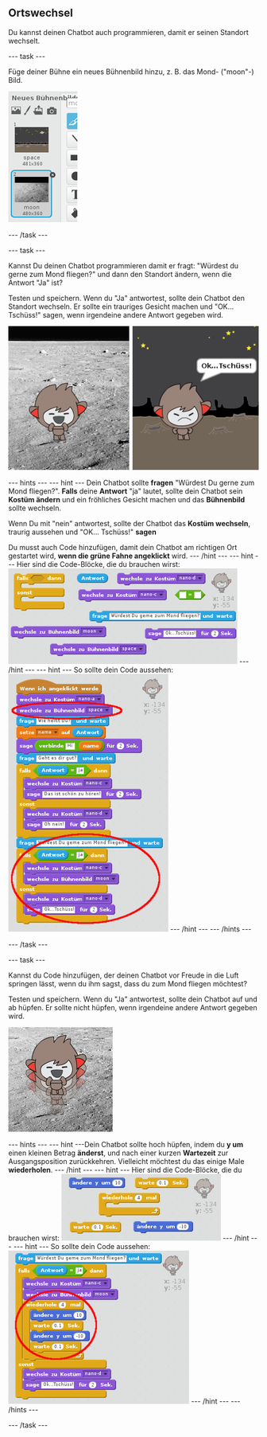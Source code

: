 ## Ortswechsel

Du kannst deinen Chatbot auch programmieren, damit er seinen Standort wechselt.

--- task ---

Füge deiner Bühne ein neues Bühnenbild hinzu, z. B. das Mond- ("moon"-) Bild.

![Ein Mond-Bühnenbild hinzufügen](images/chatbot-moon.png)

--- /task ---

--- task ---

Kannst Du deinen Chatbot programmieren damit er fragt: "Würdest du gerne zum Mond fliegen?" und dann den Standort ändern, wenn die Antwort "Ja" ist?

Testen und speichern. Wenn du "Ja" antwortest, sollte dein Chatbot den Standort wechseln. Er sollte ein trauriges Gesicht machen und "OK... Tschüss!" sagen, wenn irgendeine andere Antwort gegeben wird.

![Ein Bühnenbild wechseln und ausprobieren](images/chatbot-backdrop-test.png)

--- hints --- --- hint --- Dein Chatbot sollte **fragen** "Würdest Du gerne zum Mond fliegen?". **Falls** deine **Antwort** "ja" lautet, sollte dein Chatbot sein **Kostüm ändern** und ein fröhliches Gesicht machen und das **Bühnenbild** sollte wechseln.

Wenn Du mit "nein" antwortest, sollte der Chatbot das **Kostüm wechseln**, traurig aussehen und "OK... Tschüss!" **sagen**

Du musst auch Code hinzufügen, damit dein Chatbot am richtigen Ort gestartet wird, **wenn die grüne Fahne angeklickt** wird. --- /hint --- --- hint --- Hier sind die Code-Blöcke, die du brauchen wirst: ![Blocks for changing the backdrop](images/chatbot-backdrop-blocks.png) --- /hint --- --- hint --- So sollte dein Code aussehen: ![Code for changing the backdrop](images/chatbot-backdrop-code.png) --- /hint --- --- /hints ---

--- /task ---

--- task ---

Kannst du Code hinzufügen, der deinen Chatbot vor Freude in die Luft springen lässt, wenn du ihm sagst, dass du zum Mond fliegen möchtest?

Testen und speichern. Wenn du "Ja" antwortest, sollte dein Chatbot auf und ab hüpfen. Er sollte nicht hüpfen, wenn irgendeine andere Antwort gegeben wird.

![Einen springenden ChatBot testen](images/chatbot-jump-test.png)

--- hints --- --- hint ---Dein Chatbot sollte hoch hüpfen, indem du **y um** einen kleinen Betrag **änderst**, und nach einer kurzen **Wartezeit** zur Ausgangsposition zurückkehren. Vielleicht möchtest du das einige Male **wiederholen**. --- /hint --- --- hint --- Hier sind die Code-Blöcke, die du brauchen wirst: ![Blocks for a jumping ChatBot](images/chatbot-jump-blocks.png) --- /hint --- --- hint --- So sollte dein Code aussehen: ![Code for a jumping ChatBot](images/chatbot-jump-code.png) --- /hint --- --- /hints ---

--- /task ---